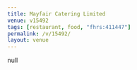 ```yaml
---
title: Mayfair Catering Limited
venue: v15492
tags: [restaurant, food, "fhrs:411447"]
permalink: /v/15492/
layout: venue
---
```

null
